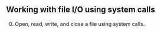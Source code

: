 Working with file I/O using system calls
---
0. Open, read, write, and close a file using system calls.